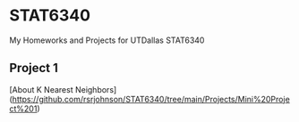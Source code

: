 # STAT6340
My Homeworks and Projects for UTDallas STAT6340

## Project 1

[About K Nearest Neighbors] (https://github.com/rsrjohnson/STAT6340/tree/main/Projects/Mini%20Project%201)
